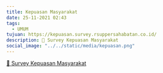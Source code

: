 ```yaml
---
title: Kepuasan Masyarakat
date: 25-11-2021 02:43
tags:
  - UMUM
tujuan: https://kepuasan.survey.rsuppersahabatan.co.id/
description: 🔗 Survey Kepuasan Masyarakat
social_image: "../../static/media/kepuasan.png"
---
```

[🔗 Survey Kepuasan Masyarakat](https://kepuasan.survey.rsuppersahabatan.co.id/)